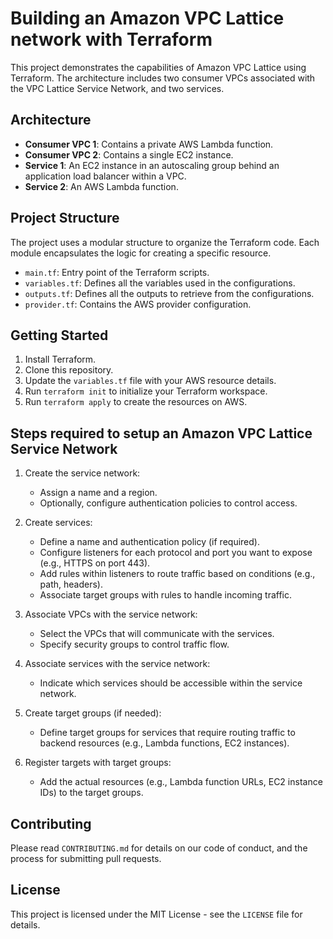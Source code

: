 # Building an Amazon VPC Lattice network with Terraform

This project demonstrates the capabilities of Amazon VPC Lattice using Terraform. The architecture includes two consumer VPCs associated with the VPC Lattice Service Network, and two services.

## Architecture

- **Consumer VPC 1**: Contains a private AWS Lambda function.
- **Consumer VPC 2**: Contains a single EC2 instance.
- **Service 1**: An EC2 instance in an autoscaling group behind an application load balancer within a VPC.
- **Service 2**: An AWS Lambda function.

## Project Structure

The project uses a modular structure to organize the Terraform code. Each module encapsulates the logic for creating a specific resource.

- `main.tf`: Entry point of the Terraform scripts.
- `variables.tf`: Defines all the variables used in the configurations.
- `outputs.tf`: Defines all the outputs to retrieve from the configurations.
- `provider.tf`: Contains the AWS provider configuration.

## Getting Started

1. Install Terraform.
2. Clone this repository.
3. Update the `variables.tf` file with your AWS resource details.
4. Run `terraform init` to initialize your Terraform workspace.
5. Run `terraform apply` to create the resources on AWS.

## Steps required to setup an Amazon VPC Lattice Service Network
1. Create the service network:
   - Assign a name and a region.
   - Optionally, configure authentication policies to control access.
  
2. Create services:
    - Define a name and authentication policy (if required).
    - Configure listeners for each protocol and port you want to expose (e.g., HTTPS on port 443).
    - Add rules within listeners to route traffic based on conditions (e.g., path, headers).
    - Associate target groups with rules to handle incoming traffic.

3. Associate VPCs with the service network:
    - Select the VPCs that will communicate with the services.
    - Specify security groups to control traffic flow.

4. Associate services with the service network:
    - Indicate which services should be accessible within the service network.

5. Create target groups (if needed):
    - Define target groups for services that require routing traffic to backend resources (e.g., Lambda functions, EC2 instances).

6. Register targets with target groups:
    - Add the actual resources (e.g., Lambda function URLs, EC2 instance IDs) to the target groups.

## Contributing

Please read `CONTRIBUTING.md` for details on our code of conduct, and the process for submitting pull requests.

## License

This project is licensed under the MIT License - see the `LICENSE` file for details.
